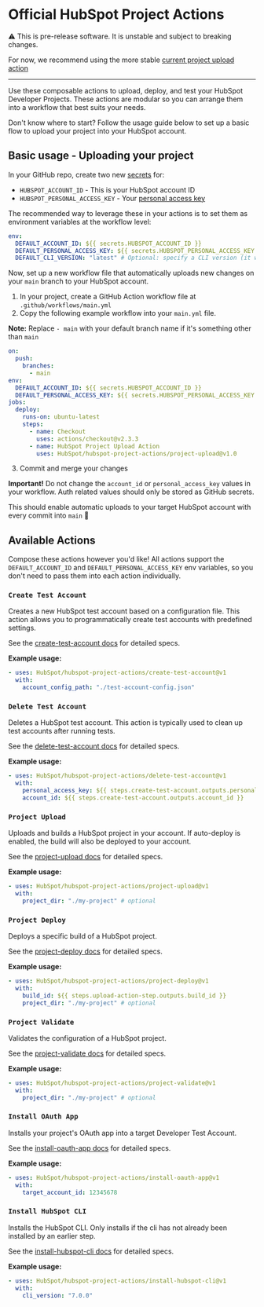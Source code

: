 # Official HubSpot Project Actions

:warning: This is pre-release software. It is unstable and subject to breaking changes.

For now, we recommend using the more stable [current project upload action](https://github.com/HubSpot/hubspot-project-upload-action)

---

Use these composable actions to upload, deploy, and test your HubSpot Developer Projects. These actions are modular so you can arrange them into a workflow that best suits your needs.

Don't know where to start? Follow the usage guide below to set up a basic flow to upload your project into your HubSpot account.

## Basic usage - Uploading your project

In your GitHub repo, create two new [secrets](https://docs.github.com/en/free-pro-team@latest/actions/reference/encrypted-secrets#creating-encrypted-secrets-for-a-repository) for:

- `HUBSPOT_ACCOUNT_ID` - This is your HubSpot account ID
- `HUBSPOT_PERSONAL_ACCESS_KEY` - Your [personal access key](https://developers.hubspot.com/docs/cms/personal-cms-access-key)

The recommended way to leverage these in your actions is to set them as environment variables at the workflow level:

```yaml
env:
  DEFAULT_ACCOUNT_ID: ${{ secrets.HUBSPOT_ACCOUNT_ID }}
  DEFAULT_PERSONAL_ACCESS_KEY: ${{ secrets.HUBSPOT_PERSONAL_ACCESS_KEY }}
  DEFAULT_CLI_VERSION: "latest" # Optional: specify a CLI version (it will default to latest if unset)
```

Now, set up a new workflow file that automatically uploads new changes on your `main` branch to your HubSpot account.

1. In your project, create a GitHub Action workflow file at `.github/workflows/main.yml`
2. Copy the following example workflow into your `main.yml` file.

**Note:** Replace `- main` with your default branch name if it's something other than `main`

```yaml
on:
  push:
    branches:
      - main
env:
  DEFAULT_ACCOUNT_ID: ${{ secrets.HUBSPOT_ACCOUNT_ID }}
  DEFAULT_PERSONAL_ACCESS_KEY: ${{ secrets.HUBSPOT_PERSONAL_ACCESS_KEY }}
jobs:
  deploy:
    runs-on: ubuntu-latest
    steps:
      - name: Checkout
        uses: actions/checkout@v2.3.3
      - name: HubSpot Project Upload Action
        uses: HubSpot/hubspot-project-actions/project-upload@v1.0
```

3. Commit and merge your changes

**Important!** Do not change the `account_id` or `personal_access_key` values in your workflow. Auth related values should only be stored as GitHub secrets.

This should enable automatic uploads to your target HubSpot account with every commit into `main` 🚀

## Available Actions

Compose these actions however you'd like! All actions support the `DEFAULT_ACCOUNT_ID` and `DEFAULT_PERSONAL_ACCESS_KEY` env variables, so you don't need to pass them into each action individually.

### `Create Test Account`

Creates a new HubSpot test account based on a configuration file. This action allows you to programmatically create test accounts with predefined settings.

See the [create-test-account docs](./create-test-account/README.md) for detailed specs.

**Example usage:**

```yaml
- uses: HubSpot/hubspot-project-actions/create-test-account@v1
  with:
    account_config_path: "./test-account-config.json"
```

### `Delete Test Account`

Deletes a HubSpot test account. This action is typically used to clean up test accounts after running tests.

See the [delete-test-account docs](./delete-test-account/README.md) for detailed specs.

**Example usage:**

```yaml
- uses: HubSpot/hubspot-project-actions/delete-test-account@v1
  with:
    personal_access_key: ${{ steps.create-test-account.outputs.personal_access_key }}
    account_id: ${{ steps.create-test-account.outputs.account_id }}
```

### `Project Upload`

Uploads and builds a HubSpot project in your account. If auto-deploy is enabled, the build will also be deployed to your account.

See the [project-upload docs](./project-upload/README.md) for detailed specs.

**Example usage:**

```yaml
- uses: HubSpot/hubspot-project-actions/project-upload@v1
  with:
    project_dir: "./my-project" # optional
```

### `Project Deploy`

Deploys a specific build of a HubSpot project.

See the [project-deploy docs](./project-deploy/README.md) for detailed specs.

**Example usage:**

```yaml
- uses: HubSpot/hubspot-project-actions/project-deploy@v1
  with:
    build_id: ${{ steps.upload-action-step.outputs.build_id }}
    project_dir: "./my-project" # optional
```

### `Project Validate`

Validates the configuration of a HubSpot project.

See the [project-validate docs](./project-validate/README.md) for detailed specs.

**Example usage:**

```yaml
- uses: HubSpot/hubspot-project-actions/project-validate@v1
  with:
    project_dir: "./my-project" # optional
```

### `Install OAuth App`

Installs your project's OAuth app into a target Developer Test Account.

See the [install-oauth-app docs](./install-oauth-app/README.md) for detailed specs.

**Example usage:**

```yaml
- uses: HubSpot/hubspot-project-actions/install-oauth-app@v1
  with:
    target_account_id: 12345678
```

### `Install HubSpot CLI`

Installs the HubSpot CLI. Only installs if the cli has not already been installed by an earlier step.

See the [install-hubspot-cli docs](./install-hubspot-cli/README.md) for detailed specs.

**Example usage:**

```yaml
- uses: HubSpot/hubspot-project-actions/install-hubspot-cli@v1
  with:
    cli_version: "7.0.0"
```
